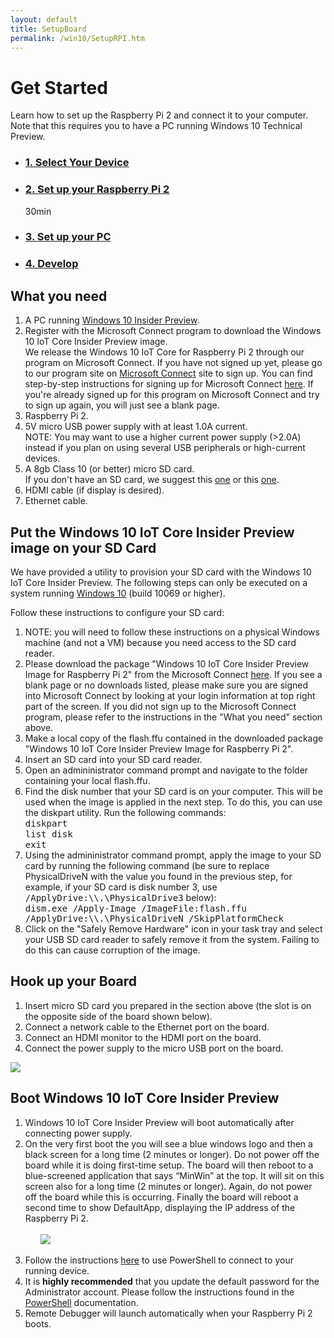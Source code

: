 ```yaml
---
layout: default
title: SetupBoard
permalink: /win10/SetupRPI.htm
---
```


<!-- Main jumbotron for a primary marketing message or call to action -->
<div class="row">
    <!-- <h1>Get Started - Setup Your Raspberry Pi 2</h1> -->
    <h1>Get Started</h1>
    <div class="col-md-8">
        <p>Learn how to set up the Raspberry Pi 2 and connect it to your computer. Note that this requires you to have a PC running Windows 10 Technical Preview.</p>
    </div>
     <div class="row">
        <ul class="nav nav-justified get-started-steps text-center">
            <li>
              <a href="{{site.baseurl}}/GetStarted.htm"><h3 class="inactive">1. Select Your Device</h3></a>
            </li>
            <li>
              <a href="{{site.baseurl}}/win10/SetupRPI.htm"><h3 class="active">2. Set up your Raspberry Pi 2</h3></a>
              <span class="glyphicon glyphicon-time"></span> 30min
            </li>
            <li>
              <a href="{{site.baseurl}}/win10/SetupPC.htm"><h3 class="inactive">3. Set up your PC</h3></a>
            </li>
            <li>
              <a href="{{site.baseurl}}/win10/samples/Blinky.htm"><h3 class="inactive">4. Develop</h3></a>
            </li>
        </ul>
    </div>
</div>


<div class="row">
    <a name="setup-rpi"></a>
    <h2>What you need</h2>
    <ol>
        <li>A PC running <a href="http://insider.windows.com" target="_blank">Windows 10 Insider Preview</a>.</li>
        <li>Register with the Microsoft Connect program to download the Windows 10 IoT Core Insider Preview image.</br>
			We release the Windows 10 IoT Core for Raspberry Pi 2 through our program on Microsoft Connect. If you have not signed up yet, please go to our program site on <a href="https://connect.microsoft.com/windowsembeddediot/SelfNomination.aspx?ProgramID=8558" target="_blank">Microsoft Connect</a> site to sign up. You can find step-by-step instructions for signing up for Microsoft Connect <a href="http://ms-iot.github.io/content/SigninMSConnect.htm" target="_blank">here</a>. If you're already signed up for this program on Microsoft Connect and try to sign up again, you will just see a blank page.
        <li>Raspberry Pi 2.</li>
        <li>5V micro USB power supply with at least 1.0A current.</li>
			NOTE: You may want to use a higher current power supply (>2.0A) instead if you plan on using several USB peripherals or high-current devices.
        <li>A 8gb Class 10 (or better) micro SD card.</li>
			If you don't have an SD card, we suggest this <a href="http://www.amazon.com/gp/product/B00IVPU786?tag=thewire06-20&linkCode=as2&creative=374929&camp=211189">one</a> or this <a href="http://www.amazon.com/SanDisk-Ultra-Micro-SDHC-16GB/dp/9966573445/ref=sr_1_15?ie=UTF8&qid=1415926730&sr=8-15&keywords=micro+sd+xd">one</a>.
        <li>HDMI cable (if display is desired).</li>
        <li>Ethernet cable.</li>
    </ol>
</div>

<div class="row">
    <h2>Put the Windows 10 IoT Core Insider Preview image on your SD Card</h2>
    <p>We have provided a utility to provision your SD card with the Windows 10 IoT Core Insider Preview.  The following steps can only be executed on a system running <a href="https://insider.windows.com">Windows 10</a> (build 10069 or higher).</p>
    <p>Follow these instructions to configure your SD card:</p>
    <ol class="word-wrap">
        <li>NOTE: you will need to follow these instructions on a physical Windows machine (and not a VM) because you need access to the SD card reader.</li>
        <li>Please download the package "Windows 10 IoT Core Insider Preview Image for Raspberry Pi 2" from the Microsoft Connect <a href="http://connect.microsoft.com/windowsembeddedIoT/Downloads/DownloadDetails.aspx?DownloadID=57782" target="_blank">here</a>. If you see a blank page or no downloads listed, please make sure you are signed into Microsoft Connect by looking at your login information at top right part of the screen. If you did not sign up to the Microsoft Connect program, please refer to the instructions in the "What you need" section above.</li>
        <li>Make a local copy of the flash.ffu contained in the downloaded package "Windows 10 IoT Core Insider Preview Image for Raspberry Pi 2".</li>
        <li>Insert an SD card into your SD card reader.</li>
        <li>Open an admininistrator command prompt and navigate to the folder containing your local flash.ffu.</li>
        <li>
            Find the disk number that your SD card is on your computer.  This will be used when the image is applied in the next step.  To do this, you can use the diskpart utility.  Run the following commands:<br />
            <kbd>diskpart</kbd><br />
            <kbd>list disk</kbd><br />
            <kbd>exit</kbd>
        </li>
        <li>
            Using the admininistrator command prompt, apply the image to your SD card by running the following command (be sure to replace PhysicalDriveN with the value you found in the previous step, for example, if your SD card is disk number 3, use <kbd>/ApplyDrive:\\.\PhysicalDrive3</kbd> below):<br />
            <kbd>dism.exe /Apply-Image /ImageFile:<fullpath>flash.ffu /ApplyDrive:\\.\PhysicalDriveN /SkipPlatformCheck</fullpath></kbd>
        </li>
        <li>Click on the "Safely Remove Hardware" icon in your task tray and select your USB SD card reader to safely remove it from the system.  Failing to do this can cause corruption of the image.
        </li>
    </ol>
</div>

<div class="row">
    <a name="hookupboard"></a>
    <h2>Hook up your Board</h2>
    <ol class="word-wrap">
        <li>Insert micro SD card you prepared in the section above (the slot is on the opposite side of the board shown below).</li>
        <li>Connect a network cable to the Ethernet port on the board.</li>
        <li>Connect an HDMI monitor to the HDMI port on the board.</li>
        <li>Connect the power supply to the micro USB port on the board.</li>
    </ol>
    <img class="device-images" src="{{site.baseurl}}/images/rpi2.png">
</div>

<div class="row">
    <h2>Boot Windows 10 IoT Core Insider Preview</h2>
    <ol class="word-wrap">
        <li>Windows 10 IoT Core Insider Preview will boot automatically after connecting power supply.</li>
        <li>On the very first boot the you will see a blue windows logo and then a black screen for a long time (2 minutes or longer).  Do not power off the board while it is doing first-time setup.  The board will then reboot to a blue-screened application that says “MinWin” at the top.  It will sit on this screen also for a long time (2 minutes or longer).  Again, do not power off the board while this is occurring.  Finally the board will reboot a second time to show DefaultApp, displaying the IP address of the Raspberry Pi 2.
            <br /><br /><ul><img class="device-images" src="{{site.baseurl}}/images/DefaultAppRpi2.png"></ul><br />
        </li>
        <li>Follow the instructions <a href="{{site.baseurl}}/win10/samples/PowerShell.htm">here</a> to use PowerShell to connect to your running device.</li>
        <li>It is <b>highly recommended</b> that you update the default password for the Administrator account.  Please follow the instructions found in the <a href="{{site.baseurl}}/win10/samples/PowerShell.htm">PowerShell</a> documentation.</li>
        <li>Remote Debugger will launch automatically when your Raspberry Pi 2 boots. </li>
    </ol>
</div>
